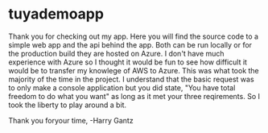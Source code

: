 # tuyademoapp

Thank you for checking out my app. Here you will find the source code to a simple web app and the api behind the app. Both can be run 
locally or for the production build they are hosted on Azure. I don't have much experience with Azure so I thought it would be fun to 
see how difficult it would be to transfer my knowlege of AWS to Azure. This was what took the majority of the time in the project. I 
understand that the basic request was to only make a console application but you did state, "You have total freedom to do what you want"
as long as it met your three reqirements. So I took the liberty to play around a bit.

Thank you foryour time,
-Harry Gantz
